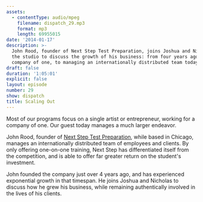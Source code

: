 ```yaml
---
assets:
  - contentType: audio/mpeg
    filename: dispatch_29.mp3
    format: mp3
    length: 69955015
date: '2014-01-17'
description: >-
  John Rood, founder of Next Step Test Preparation, joins Joshua and Nicholas in
  the studio to discuss the growth of his business: from four years ago, as a
  company of one, to managing an internationally distributed team today.
draft: false
duration: '1:05:01'
explicit: false
layout: episode
number: 29
show: dispatch
title: Scaling Out
---
```

Most of our programs focus on a single artist or entrepreneur, working for a company of one. Our guest today manages a much larger endeavor.

John Rood, founder of [Next Step Test Preparation](http://nextsteptestprep.com), while based in Chicago, manages an internationally distributed team of employees and clients. By only offering one-on-one training, Next Step has differentiated itself from the competition, and is able to offer far greater return on the student's investment.

John founded the company just over 4 years ago, and has experienced exponential growth in that timespan. He joins Joshua and Nicholas to discuss how he grew his business, while remaining authentically involved in the lives of his clients.